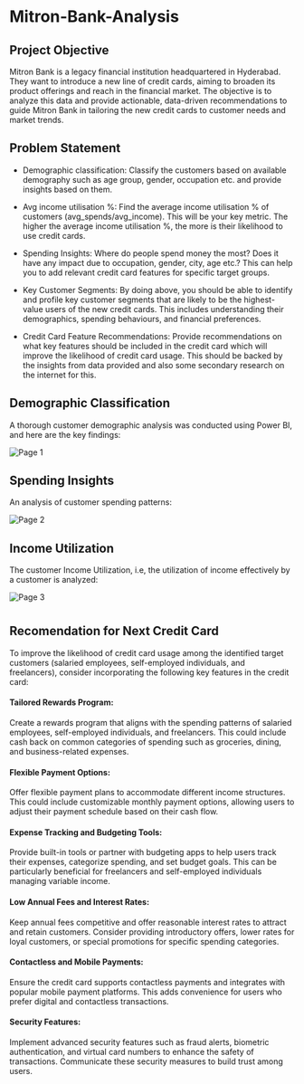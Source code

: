 # Mitron-Bank-Analysis
## Project Objective

Mitron Bank is a legacy financial institution headquartered in Hyderabad. They want to introduce a new line of credit cards, aiming to broaden its product offerings and reach in the financial market.
The objective is to analyze this data and provide actionable, data-driven recommendations to guide Mitron Bank in tailoring the new credit cards to customer needs and market trends. 

## Problem Statement   

 * Demographic classification: Classify the customers based on available demography such as age group, gender, occupation etc. and provide insights based on them.
   
 * Avg income utilisation %: Find the average income utilisation % of customers (avg_spends/avg_income). This will be your key metric. The higher the average income utilisation %, the more is their likelihood to use credit cards.
   
 * Spending Insights: Where do people spend money the most? Does it have any impact due to occupation, gender, city, age etc.? This can help you to add relevant credit card features for specific target groups.

 * Key Customer Segments: By doing above, you should be able to identify and profile key customer segments that are likely to be the highest-value users of the new credit cards. This includes understanding their demographics, spending behaviours, and financial preferences. 

 * Credit Card Feature Recommendations: Provide recommendations on what key features should be included in the credit card which will improve the likelihood of credit card usage. This should be backed by the insights from data provided and also some secondary research on the internet for this.



## Demographic Classification 
A thorough customer demographic analysis was conducted using Power BI, and here are the key findings:

![Page 1](https://github.com/anandbhr/Mitron-Bank-Analysis/assets/139354185/b079d4bc-e728-4f06-8dee-0b023dcc7b3a)

## Spending Insights
An analysis of customer spending patterns:

![Page 2](https://github.com/anandbhr/Mitron-Bank-Analysis/assets/139354185/bef1d22e-087d-42f5-af6f-fe96c151a3a3)

## Income Utilization
The customer Income Utilization, i.e, the utilization of income effectively by a customer is analyzed:

![Page 3](https://github.com/anandbhr/Mitron-Bank-Analysis/assets/139354185/5ed70dd7-40d3-4d8e-930a-29cf031cd954)
#
## Recomendation for Next Credit Card

To improve the likelihood of credit card usage among the identified target customers (salaried employees, self-employed individuals, and freelancers), consider incorporating the following key features in the credit card:

#### Tailored Rewards Program:

Create a rewards program that aligns with the spending patterns of salaried employees, self-employed individuals, and freelancers. This could include cash back on common categories of spending such as groceries, dining, and business-related expenses.

#### Flexible Payment Options:

Offer flexible payment plans to accommodate different income structures. This could include customizable monthly payment options, allowing users to adjust their payment schedule based on their cash flow.

#### Expense Tracking and Budgeting Tools:

Provide built-in tools or partner with budgeting apps to help users track their expenses, categorize spending, and set budget goals. This can be particularly beneficial for freelancers and self-employed individuals managing variable income.

#### Low Annual Fees and Interest Rates:

Keep annual fees competitive and offer reasonable interest rates to attract and retain customers. Consider providing introductory offers, lower rates for loyal customers, or special promotions for specific spending categories.

#### Contactless and Mobile Payments:

Ensure the credit card supports contactless payments and integrates with popular mobile payment platforms. This adds convenience for users who prefer digital and contactless transactions.

#### Security Features:

Implement advanced security features such as fraud alerts, biometric authentication, and virtual card numbers to enhance the safety of transactions. Communicate these security measures to build trust among users.
#
